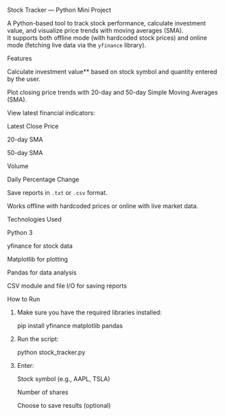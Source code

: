 Stock Tracker — Python Mini Project

A Python-based tool to track stock performance, calculate investment value, and visualize price trends with moving averages (SMA).  
It supports both offline mode (with hardcoded stock prices) and online mode (fetching live data via the `yfinance` library).

Features

Calculate investment value** based on stock symbol and quantity entered by the user.

Plot closing price trends with 20-day and 50-day Simple Moving Averages (SMA).

View latest financial indicators:

Latest Close Price

20-day SMA

50-day SMA

Volume

Daily Percentage Change

Save reports in `.txt` or `.csv` format.

Works offline with hardcoded prices or online with live market data.


Technologies Used

Python 3

yfinance for stock data

Matplotlib for plotting

Pandas for data analysis

CSV module and file I/O for saving reports

How to Run

1. Make sure you have the required libraries installed:

   pip install yfinance matplotlib pandas


2. Run the script:

   python stock_tracker.py


3. Enter:

   Stock symbol (e.g., AAPL, TSLA)

   Number of shares

   Choose to save results (optional)






